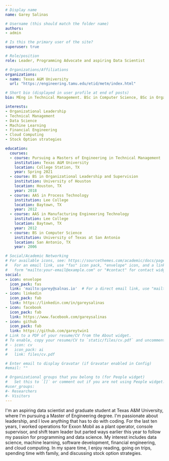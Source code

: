 ```yaml
---
# Display name
name: Garey Salinas 

# Username (this should match the folder name)
authors:
- admin

# Is this the primary user of the site?
superuser: true

# Role/position
role: Leader, Programming Advocate and aspiring Data Scientist

# Organizations/Affiliations
organizations:
- name: Texas A&M University
  url: "https://engineering.tamu.edu/etid/metm/index.html"

# Short bio (displayed in user profile at end of posts)
bio: MEng in Technical Management. BSc in Computer Science, BSc in Organizational Leadership and Supervision.

interests:
- Organizational Leadership
- Technical Management
- Data Science
- Machine Learning
- Financial Engineering
- Cloud Computing
- Stock Option strategies

education:
  courses:
  - course: Pursuing a Masters of Engineering in Technical Management
    institution: Texas A&M University
    location: College Station, TX 
    year: Spring 2021
  - course: BS in Organizational Leadership and Supervision
    institution: University of Houston
    location: Houston, TX
    year: 2018
  - course: AAS in Process Technology
    institution: Lee College
    location: Baytown, TX
    year: 2012
  - course: AAS in Manufacturing Engineering Technology
    institution: Lee College
    location: Baytown, TX
    year: 2012
  - course: BS in Computer Science
    institution: University of Texas at San Antonio
    location: San Antonio, TX
    year: 2006

# Social/Academic Networking
# For available icons, see: https://sourcethemes.com/academic/docs/page-builder/#icons
#   For an email link, use "fas" icon pack, "envelope" icon, and a link in the
#   form "mailto:your-email@example.com" or "#contact" for contact widget.
social:
- icon: envelope
  icon_pack: fas
  link: 'mailto:garey@salnas.io'  # For a direct email link, use "mailto:test@example.org".
- icon: linkedin 
  icon_pack: fab
  link: https://linkedin.com/in/gareysalinas
- icon: facebook 
  icon_pack: fab
  link: https://www.facebook.com/gareysalinas
- icon: github
  icon_pack: fab
  link: https://github.com/gareytwin1
# Link to a PDF of your resume/CV from the About widget.
# To enable, copy your resume/CV to `static/files/cv.pdf` and uncomment the lines below.
# - icon: cv
#   icon_pack: ai
#   link: files/cv.pdf

# Enter email to display Gravatar (if Gravatar enabled in Config)
#email: ""

# Organizational groups that you belong to (for People widget)
#   Set this to `[]` or comment out if you are not using People widget.
#user_groups:
#- Researchers
#- Visitors
---
```


I'm an aspiring data scientist and graduate student at Texas A&M University, where I'm pursuing a Master of Engineering degree. I'm passionate about leadership, and I love anything that has to do with coding. For the last ten years, I worked operations for Exxon Mobil as a plant operator, console supervisor, and shift team leader but parted ways earlier this year to follow my passion for programming and data science. My interest includes data science, machine learning, software development, financial engineering, and cloud computing. In my spare time, I enjoy reading, going on trips, spending time with family, and discussing stock option strategies.
